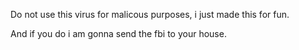Do not use this virus for malicous purposes, i just made this for fun.

And if you do i am gonna send the fbi to your house.
